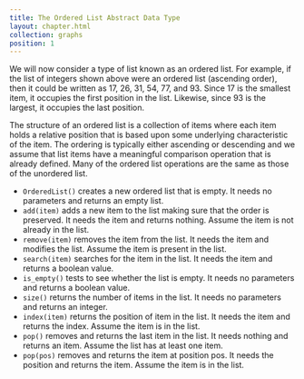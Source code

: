 ```yaml
---
title: The Ordered List Abstract Data Type
layout: chapter.html
collection: graphs
position: 1
---
```


We will now consider a type of list known as an ordered list. For
example, if the list of integers shown above were an ordered list
(ascending order), then it could be written as 17, 26, 31, 54, 77, and
93. Since 17 is the smallest item, it occupies the first position in the
list. Likewise, since 93 is the largest, it occupies the last position.

The structure of an ordered list is a collection of items where each
item holds a relative position that is based upon some underlying
characteristic of the item. The ordering is typically either ascending
or descending and we assume that list items have a meaningful comparison
operation that is already defined. Many of the ordered list operations
are the same as those of the unordered list.

-   `OrderedList()` creates a new ordered list that is empty. It needs
    no parameters and returns an empty list.
-   `add(item)` adds a new item to the list making sure that the order
    is preserved. It needs the item and returns nothing. Assume the item
    is not already in the list.
-   `remove(item)` removes the item from the list. It needs the item and
    modifies the list. Assume the item is present in the list.
-   `search(item)` searches for the item in the list. It needs the item
    and returns a boolean value.
-   `is_empty()` tests to see whether the list is empty. It needs no
    parameters and returns a boolean value.
-   `size()` returns the number of items in the list. It needs no
    parameters and returns an integer.
-   `index(item)` returns the position of item in the list. It needs the
    item and returns the index. Assume the item is in the list.
-   `pop()` removes and returns the last item in the list. It needs
    nothing and returns an item. Assume the list has at least one item.
-   `pop(pos)` removes and returns the item at position pos. It needs
    the position and returns the item. Assume the item is in the list.

